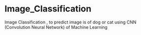 # Image_Classification
Image Classification , to predict image is of dog or cat using CNN (Convolution Neural Network) of Machine Learning

